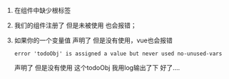 1. 在组件中缺少根标签

2. 我们的组件注册了 但是未被使用 也会报错；

3. 如果你的一个变量值 声明了 但是没有使用，vue也会报错

   ```
   error 'todoObj' is assigned a value but never used no-unused-vars
   ```

   声明了 但是没有使用  这个todoObj 我用log输出了下 好了....

